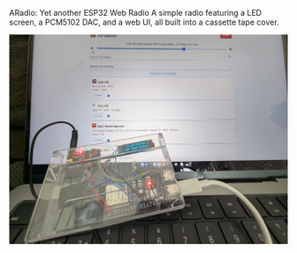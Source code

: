 ARadio: Yet another ESP32 Web Radio
A simple radio featuring a LED screen, a PCM5102 DAC, and a web UI, all built into a cassette tape cover.

![alt text](aradio.jpg)
